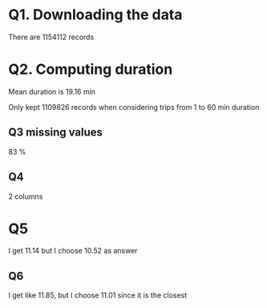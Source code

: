# Q1. Downloading the data
There are 1154112 records


# Q2. Computing duration

Mean duration is 19.16 min

Only kept 
1109826
records when considering trips from 1 to 60 min duration
## 

## Q3 missing values
83 %


## Q4
2 columns

# Q5
I get 11.14 but I choose 10.52 as answer

## Q6

I get like 11.85, but I choose 11.01 since it is the closest


